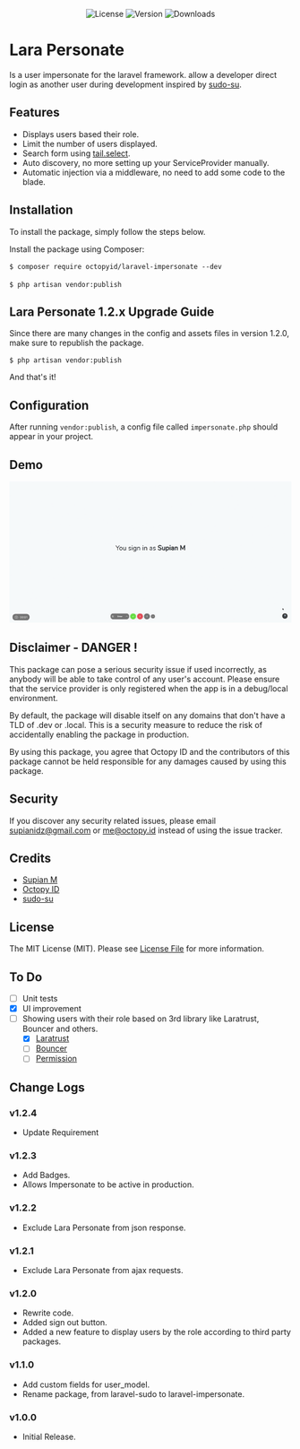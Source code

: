 <p align="center">
    <img src="https://img.shields.io/packagist/l/octopyid/laravel-impersonate.svg?style=for-the-badge" alt="License">
    <img src="https://img.shields.io/packagist/v/octopyid/laravel-impersonate.svg?style=for-the-badge" alt="Version">
    <img src="https://img.shields.io/packagist/dt/octopyid/laravel-impersonate.svg?style=for-the-badge" alt="Downloads">
</p>

# Lara Personate

Is a user impersonate for the laravel framework. allow a developer direct login as another user during development inspired by [sudo-su](https://github.com/viacreative/sudo-su).

## Features
- Displays users based their role.
- Limit the number of users displayed.
- Search form using [tail.select](https://github.pytes.net/tail.select/).
- Auto discovery, no more setting up your ServiceProvider manually.
- Automatic injection via a middleware, no need to add some code to the blade.

## Installation
To install the package, simply follow the steps below.

Install the package using Composer:

```
$ composer require octopyid/laravel-impersonate --dev

$ php artisan vendor:publish
```

## Lara Personate 1.2.x Upgrade Guide
Since there are many changes in the config and assets files in version 1.2.0, make sure to republish the package.

```
$ php artisan vendor:publish
```

And that's it!

## Configuration
After running `vendor:publish`, a config file called `impersonate.php` should appear in your project.

## Demo
<p align="center">
    <img src="demo.gif">
</p>

## Disclaimer - DANGER !
This package can pose a serious security issue if used incorrectly, as anybody will be able to take control of any user's account. Please ensure that the service provider is only registered when the app is in a debug/local environment.

By default, the package will disable itself on any domains that don't have a TLD of .dev or .local. This is a security measure to reduce the risk of accidentally enabling the package in production.

By using this package, you agree that Octopy ID and the contributors of this package cannot be held responsible for any damages caused by using this package.

## Security

If you discover any security related issues, please email [supianidz@gmail.com](mailto:supianidz@gmail.com) or [me@octopy.id](mailto:me@octopy.id) instead of using the issue tracker.

## Credits

- [Supian M](https://github.com/SupianIDz)
- [Octopy ID](https://github.com/OctopyID)
- [sudo-su](https://github.com/viacreative/sudo-su)

## License
The MIT License (MIT). Please see [License File](https://github.com/SupianIDz/LaraPersonate/blob/master/LICENSE) for more information.

## To Do
- [ ] Unit tests
- [x] UI improvement
- [ ] Showing users with their role based on 3rd library like Laratrust, Bouncer and others.
    - [x] [Laratrust](https://github.com/santigarcor/laratrust)
    - [ ] [Bouncer](https://github.com/JosephSilber/bouncer)
    - [ ] [Permission](https://github.com/spatie/laravel-permission)

## Change Logs

### v1.2.4
- Update Requirement

### v1.2.3
- Add Badges.
- Allows Impersonate to be active in production.

### v1.2.2
- Exclude Lara Personate from json response.

### v1.2.1
- Exclude Lara Personate from ajax requests.

### v1.2.0
- Rewrite code.
- Added sign out button.
- Added a new feature to display users by the role according to third party packages.

### v1.1.0
- Add custom fields for user_model.
- Rename package, from laravel-sudo to laravel-impersonate.

### v1.0.0
- Initial Release.

